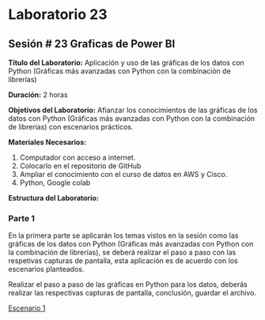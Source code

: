 # Laboratorio 23

## Sesión # 23 Graficas de Power BI

**Título del Laboratorio:** Aplicación y uso de las gráficas de los datos con Python (Gráficas más avanzadas con Python con la combinación de librerías)

**Duración:** 2 horas

**Objetivos del Laboratorio:** Afianzar los conocimientos de las gráficas de los datos con Python (Gráficas más avanzadas con Python con la combinación de librerías) con escenarios prácticos.

**Materiales Necesarios:**

1. Computador con acceso a internet.
2. Colocarlo en el repositorio de GitHub
3. Ampliar el conocimiento con el curso de datos en AWS y Cisco.
4. Python, Google colab

**Estructura del Laboratorio:**

### Parte 1

En la primera parte se aplicarán los temas vistos en la sesión como las gráficas de los datos con Python (Gráficas más avanzadas con Python con la combinación de librerías), se deberá realizar el paso a paso con las respetivas capturas de pantalla, esta aplicación es de acuerdo con los escenarios planteados.

Realizar el paso a paso de las gráficas en Python para los datos, deberás realizar las respectivas capturas de pantalla, conclusión, guardar el archivo.

[Escenario 1](lab23_1)
